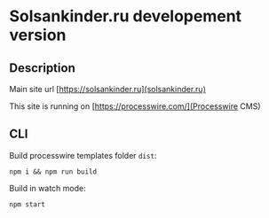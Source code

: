 # Solsankinder.ru developement version

## Description

Main site url [https://solsankinder.ru](solsankinder.ru)

This site is running on [https://processwire.com/](Processwire CMS)

## CLI

Build processwire templates folder `dist`:

```
npm i && npm run build
```

Build in watch mode:

```
npm start
```
